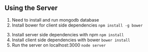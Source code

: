 
Using the Server
----------------
1. Need to install and run mongodb database
2. Install bower for client side dependencies `npm install -g bower`
3) Install server side dependencies with npm `npm install`
4) Install client side dependencies with bower `bower install`
5) Run the server on localhost:3000 `node server`
